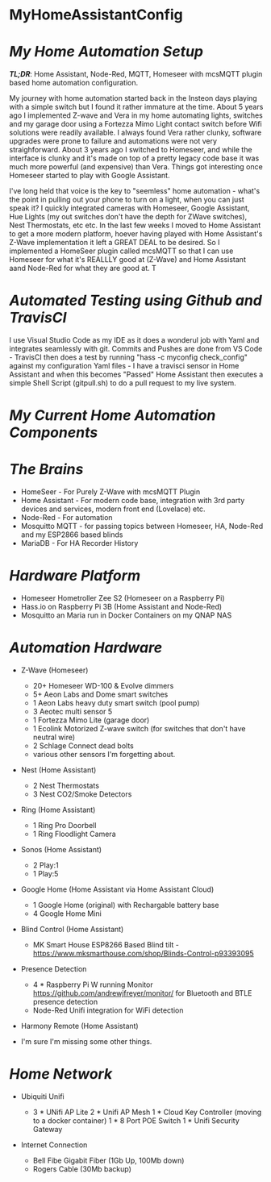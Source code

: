 # MyHomeAssistantConfig

# *My Home Automation Setup*

***TL;DR***: Home Assistant, Node-Red, MQTT, Homeseer with mcsMQTT plugin based home automation configuration.

My journey with home automation started back in the Insteon days playing with a simple switch but I found it rather immature at the time.  About 5 years ago I implemented Z-wave and Vera in my home automating lights, switches and my garage door using a Fortezza Mimo Light contact switch before Wifi solutions were readily available.  I always 
found Vera rather clunky, software upgrades were prone to failure and automations were not very straighforward.  About 3 years ago I switched to Homeseer, and while the interface is clunky and it's made on top of a pretty legacy code base it was much more powerful (and expensive) than Vera.  Things got interesting once Homeseer started to 
play with Google Assistant.  

I've long held that voice is the key to "seemless" home automation - what's the point in pulling out your phone to turn on a light, when you can just speak it?  I quickly integrated cameras with Homeseer, Google Assistant, Hue Lights (my out switches don't have the depth for ZWave switches), Nest Thermostats, etc etc.  In the last few weeks I moved to Home Assistant to get a more modern platform, hoever having played with Home Assistant's Z-Wave implementation it left a GREAT DEAL to be desired.  So I implemented a HomeSeer plugin called mcsMQTT so that I can use Homeseer for what it's REALLLY good at (Z-Wave) and Home Assistant aand Node-Red for what they are good at. T

# *Automated Testing using Github and TravisCI*

I use Visual Studio Code as my IDE as it does a wonderul job with Yaml and integrates seamlessly with git.  Commits and Pushes are done from VS Code - TravisCI then does a test by running "hass -c myconfig check_config" against my configuration Yaml files - I have a travisci sensor in Home Assistant and when this becomes "Passed" Home Assistant then executes a simple Shell Script (gitpull.sh) to do a pull request to my live system.

# *My Current Home Automation Components*

# *The Brains*

 *  HomeSeer - For Purely Z-Wave with mcsMQTT Plugin
 *  Home Assistant - For modern code base, integration with 3rd party devices and services, modern front end (Lovelace) etc.
 *  Node-Red - For automation
 *  Mosquitto MQTT - for passing topics between Homeseer, HA, Node-Red and my ESP2866 based blinds
 *  MariaDB - For HA Recorder History

# *Hardware Platform*

 *  Homeseer Hometroller Zee S2 (Homeseer on a Raspberry Pi)
 *  Hass.io on Raspberry Pi 3B (Home Assistant and Node-Red)
 *  Mosquitto an Maria run in Docker Containers on my QNAP NAS

# *Automation Hardware*

 *  Z-Wave (Homeseer)
    * 20+ Homeseer WD-100 & Evolve dimmers 
    * 5+ Aeon Labs and Dome smart switches
    * 1 Aeon Labs heavy duty smart switch (pool pump)
    * 3 Aeotec multi sensor 5 
    * 1 Fortezza Mimo Lite (garage door) 
    * 1 Ecolink Motorized Z-wave switch (for switches that don't have neutral wire)
    * 2 Schlage Connect dead bolts
    * various other sensors I'm forgetting about.
 
*  Nest (Home Assistant)
    * 2 Nest Thermostats 
    * 3 Nest CO2/Smoke Detectors
 
 * Ring (Home Assistant)
    * 1 Ring Pro Doorbell 
    * 1 Ring Floodlight Camera

 * Sonos (Home Assistant)   
    * 2 Play:1
    * 1 Play:5

 * Google Home (Home Assistant via Home Assistant Cloud)
    * 1 Google Home (original) with Rechargable battery base
    * 4 Google Home Mini   

 * Blind Control (Home Assistant)
    * MK Smart House ESP8266 Based Blind tilt - https://www.mksmarthouse.com/shop/Blinds-Control-p93393095

 * Presence Detection
   * 4 * Raspberry Pi W running Monitor https://github.com/andrewjfreyer/monitor/ for Bluetooth and BTLE presence detection
   * Node-Red Unifi integration for WiFi detection
 
 * Harmony Remote (Home Assistant)  

 * I'm sure I'm missing some other things.

# *Home Network*

  * Ubiquiti Unifi
    * 3 * UNifi AP Lite
      2 * Unifi AP Mesh
      1 * Cloud Key Controller (moving to a docker container)
      1 * 8 Port POE Switch
      1 * Unifi Security Gateway
  
  * Internet Connection
    * Bell Fibe Gigabit Fiber (1Gb Up, 100Mb down)
    * Rogers Cable (30Mb backup)
